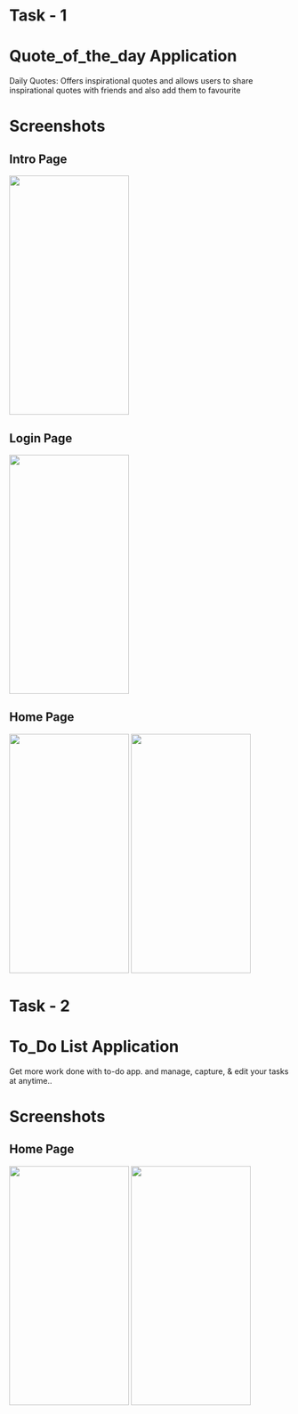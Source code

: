 # Task - 1

# Quote_of_the_day Application

Daily Quotes: Offers inspirational quotes and allows users to share inspirational quotes with friends and also add them to favourite

# Screenshots

## Intro Page
<img width="215" height="430" alt="" src="https://github.com/Tamilmani18/CODSOFT/assets/144092813/04fe7734-532c-47ef-bbd4-ad2fe4e82d2f">

## Login Page 
<img width="215" height="430" alt="" src="https://github.com/Tamilmani18/CODSOFT/assets/144092813/eb100ab9-4e28-4153-94dd-b1e2581041dd">

## Home Page
<img width="215" height="430" alt="" src="https://github.com/Tamilmani18/CODSOFT/assets/144092813/a5041d72-1e14-44d4-84dd-4ac715689083">

<img width="215" height="430" alt="" src="https://github.com/Tamilmani18/CODSOFT/assets/144092813/245d32a9-6e58-4293-84ac-2d88de3a6585">

# Task - 2

# To_Do List Application

Get more work done with to-do app. and manage, capture, & edit your tasks at anytime..

# Screenshots

## Home Page
<img width="215" height="430" alt="" src="https://github.com/Tamilmani18/CODSOFT/assets/144092813/b0dae6d8-4533-4ead-9535-19d894a4043a">

<img width="215" height="430" alt="" src="https://github.com/Tamilmani18/CODSOFT/assets/144092813/6992b60d-5fcf-4df3-b58f-366bfd5f199d">
